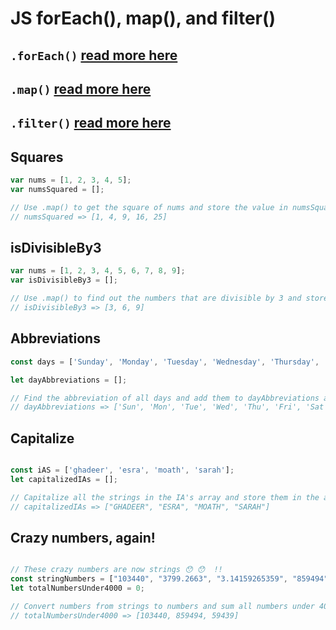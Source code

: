 # JS forEach(), map(), and filter()


## `.forEach()` [read more here](https://developer.mozilla.org/en-US/docs/Web/JavaScript/Reference/Global_Objects/Array/forEach)

## `.map()` [read more here](https://developer.mozilla.org/en-US/docs/Web/JavaScript/Reference/Global_Objects/Array/map)

## `.filter()` [read more here](https://developer.mozilla.org/en-US/docs/Web/JavaScript/Reference/Global_Objects/Array/filter)


## Squares

```js
var nums = [1, 2, 3, 4, 5];
var numsSquared = [];

// Use .map() to get the square of nums and store the value in numsSquared
// numsSquared => [1, 4, 9, 16, 25]
```

## isDivisibleBy3

```js
var nums = [1, 2, 3, 4, 5, 6, 7, 8, 9];
var isDivisibleBy3 = [];

// Use .map() to find out the numbers that are divisible by 3 and store the value in isDivisibleBy3
// isDivisibleBy3 => [3, 6, 9]
```


## Abbreviations
```js
const days = ['Sunday', 'Monday', 'Tuesday', 'Wednesday', 'Thursday', 'Friday', 'Saturday'];

let dayAbbreviations = [];

// Find the abbreviation of all days and add them to dayAbbreviations array
// dayAbbreviations => ['Sun', 'Mon', 'Tue', 'Wed', 'Thu', 'Fri', 'Sat']

```

## Capitalize 


```js

const iAS = ['ghadeer', 'esra', 'moath', 'sarah'];
let capitalizedIAs = [];

// Capitalize all the strings in the IA's array and store them in the array capitalizedIA.
// capitalizedIAs => ["GHADEER", "ESRA", "MOATH", "SARAH"]

```


## Crazy numbers, again!

```js

// These crazy numbers are now strings 😯 😯  !!  
const stringNumbers = ["103440", "3799.2663", "3.14159265359", "859494", "59439"];
let totalNumbersUnder4000 = 0;

// Convert numbers from strings to numbers and sum all numbers under 4000 and store them in totalNumbersUnder4000
// totalNumbersUnder4000 => [103440, 859494, 59439]
